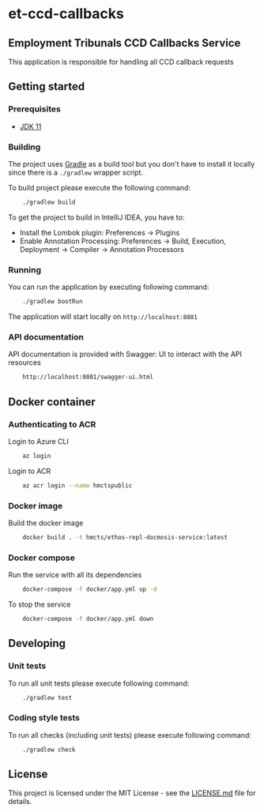 # et-ccd-callbacks

## Employment Tribunals CCD Callbacks Service
This application is responsible for handling all CCD callback requests

## Getting started

### Prerequisites

- [JDK 11](https://www.oracle.com/java)

### Building

The project uses [Gradle](https://gradle.org) as a build tool but you don't have to install it locally since there is a
`./gradlew` wrapper script.

To build project please execute the following command:

```bash
    ./gradlew build
```

To get the project to build in IntelliJ IDEA, you have to:

 - Install the Lombok plugin: Preferences -> Plugins
 - Enable Annotation Processing: Preferences -> Build, Execution, Deployment -> Compiler -> Annotation Processors

### Running

You can run the application by executing following command:

```bash
    ./gradlew bootRun
```

The application will start locally on `http://localhost:8081`

### API documentation

API documentation is provided with Swagger:
UI to interact with the API resources

```bash
    http://localhost:8081/swagger-ui.html
```

## Docker container

### Authenticating to ACR

Login to Azure CLI

```bash
    az login
```

Login to ACR

```bash
    az acr login --name hmctspublic
```

### Docker image

Build the docker image

```bash
    docker build . -t hmcts/ethos-repl-docmosis-service:latest
```

### Docker compose 

Run the service with all its dependencies

```bash
    docker-compose -f docker/app.yml up -d
```

To stop the service

```bash
    docker-compose -f docker/app.yml down
```


## Developing

### Unit tests

To run all unit tests please execute following command:

```bash
    ./gradlew test
```

### Coding style tests

To run all checks (including unit tests) please execute following command:

```bash
    ./gradlew check
```


## License

This project is licensed under the MIT License - see the [LICENSE.md](LICENSE.md) file for details.